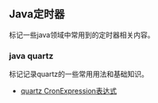 ## Java定时器<br>
标记一些java领域中常用到的定时器相关内容。<br>
### java quartz<br>
标记记录quartz的一些常用用法和基础知识。<br>
* [quartz CronExpression表达式](http://www.cnblogs.com/yaowen/p/3779284.html)<br>
